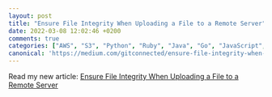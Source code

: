 ```yaml
---
layout: post
title: "Ensure File Integrity When Uploading a File to a Remote Server"
date: 2022-03-08 12:02:46 +0200
comments: true
categories: ["AWS", "S3", "Python", "Ruby", "Java", "Go", "JavaScript", "MD5"]
canonical: 'https://medium.com/gitconnected/ensure-file-integrity-when-uploading-a-file-to-a-remote-server-552b7ccb1f3d'
---
```


Read my new article: [Ensure File Integrity When Uploading a File to a Remote Server](https://medium.matsinopoulos.gr/ensure-file-integrity-when-uploading-a-file-to-a-remote-server-552b7ccb1f3d)
